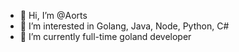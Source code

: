 - 👋 Hi, I’m @Aorts
- 👀 I’m interested in Golang, Java, Node, Python, C#
- 🌱 I’m currently full-time goland developer

<!---
Aorts/Aorts is a ✨ special ✨ repository because its `README.md` (this file) appears on your GitHub profile.
You can click the Preview link to take a look at your changes.
--->
